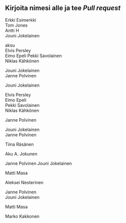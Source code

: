## Kirjoita nimesi alle ja tee *Pull request*  
Erkki Esimerkki  
Tom Jones  
Antti H  
Jouni Jokelainen  

aksu  
Elvis Persley  
Eimo Epeli 
Pekki Savolainen  
Niklas Kähkönen    

Jouni Jokelainen  
Janne Polvinen  


Jouni Jokelainen  

Elvis Persley  
Eimo Epeli  
Pekki Savolainen  
Niklas Kähkönen  


Janne Polvinen  


Jouni Jokelainen  
Janne Polvinen  
  
  
  
  
  
  
  
Tiina Räsänen    
  
  
  

Aku A. Jokunen

Janne Polvinen
Jouni Jokelainen

Matti Masa


Aleksei Nesterinen




Janne Polvinen  
Jouni Jokelainen  


Matti Masa    


Marko Kakkonen  


